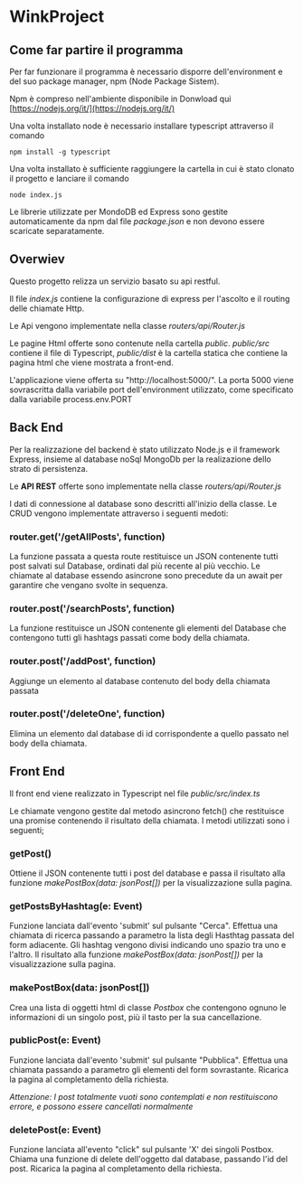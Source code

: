 # WinkProject
## Come far partire il programma
Per far funzionare il programma è necessario disporre dell'environment e del suo package manager, npm (Node Package Sistem).

Npm è compreso nell'ambiente disponibile in Donwload qui [https://nodejs.org/it/](https://nodejs.org/it/)

Una volta installato node è necessario installare typescript attraverso il comando
```
npm install -g typescript
```
Una volta installato è sufficiente raggiungere la cartella in cui è stato clonato il progetto e lanciare il comando
```
node index.js
```
Le librerie utilizzate per MondoDB ed Express sono gestite automaticamente da npm dal file *package.json* e non devono essere scaricate separatamente.
## Overwiev 
Questo progetto relizza un servizio basato su api restful. 

Il file *index.js* contiene la configurazione di express per l'ascolto e il routing delle chiamate Http.

Le Api vengono implementate nella classe *routers/api/Router.js*

Le pagine Html offerte sono contenute nella cartella *public*. 
*public/src* contiene il file di Typescript, *public/dist* è la cartella statica che contiene la pagina html che viene mostrata a front-end.

L'applicazione viene offerta su "http://localhost:5000/". La porta 5000 viene sovrascritta dalla variabile port dell'environment utilizzato, come specificato dalla variabile process.env.PORT

## Back End
Per la realizzazione del backend è stato utilizzato Node.js e il framework Express, insieme al database noSql MongoDb per la realizazione dello strato di persistenza.

Le **API REST** offerte sono implementate nella classe *routers/api/Router.js*

I dati di connessione al database sono descritti all'inizio della classe. Le CRUD vengono implementate attraverso i seguenti medoti:

### router.get('/getAllPosts', function)
La funzione passata a questa route restituisce un JSON contenente tutti post salvati sul Database, ordinati dal più recente al più vecchio. Le chiamate al database essendo asincrone sono precedute da un await per garantire che vengano svolte in sequenza.

### router.post('/searchPosts', function)
La funzione restituisce un JSON contenente gli elementi del Database che contengono tutti gli hashtags passati come body della chiamata.

### router.post('/addPost', function)
Aggiunge un elemento al database contenuto del body della chiamata passata

### router.post('/deleteOne', function)
Elimina un elemento dal database di id corrispondente a quello passato nel body della chiamata.

## Front End
Il front end viene realizzato in Typescript nel file *public/src/index.ts*

Le chiamate vengono gestite dal metodo asincrono fetch() che restituisce una promise contenendo il risultato della chiamata. I metodi utilizzati sono i seguenti;

### getPost()
Ottiene il JSON contenente tutti i post del database e passa il risultato alla funzione *makePostBox(data: jsonPost[])* per la visualizzazione sulla pagina.

### getPostsByHashtag(e: Event)
Funzione lanciata dall'evento 'submit' sul pulsante "Cerca". Effettua una chiamata di ricerca passando a parametro la lista degli Hasthtag passata del form adiacente. 
Gli hashtag vengono divisi indicando uno spazio tra uno e l'altro. Il risultato alla funzione *makePostBox(data: jsonPost[])* per la visualizzazione sulla pagina.

### makePostBox(data: jsonPost[]) 
Crea una lista di oggetti html di classe *Postbox* che contengono ognuno le informazioni di un singolo post, più il tasto per la sua cancellazione. 

### publicPost(e: Event)
Funzione lanciata dall'evento 'submit' sul pulsante "Pubblica". Effettua una chiamata passando a parametro gli elementi del form sovrastante. Ricarica la pagina al completamento della richiesta.

*Attenzione: I post totalmente vuoti sono contemplati e non restituiscono errore, e possono essere cancellati normalmente*

### deletePost(e: Event)
Funzione lanciata all'evento "click" sul pulsante 'X' dei singoli Postbox. Chiama una funzione di delete dell'oggetto dal database, passando l'id del post. Ricarica la pagina al completamento della richiesta.
